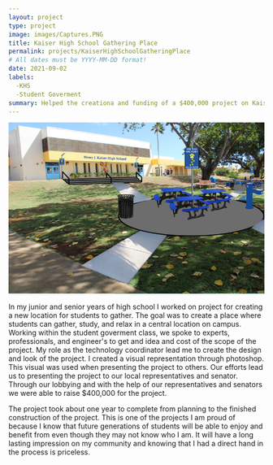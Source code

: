 ```yaml
---
layout: project
type: project
image: images/Captures.PNG
title: Kaiser High School Gathering Place
permalink: projects/KaiserHighSchoolGatheringPlace
# All dates must be YYYY-MM-DD format!
date: 2021-09-02
labels:
  -KHS
  -Student Goverment
summary: Helped the creationa and funding of a $400,000 project on Kaiser High School
---
```


<img class="ui medium right floated rounded image" src="../images/Capture.PNG">

In my junior and senior years of high school I worked on project for creating a new location for students to gather. The goal was to create a place where students can 
gather, study, and relax in a central location on campus. Working within the student goverment class, we spoke to experts, professionals, and engineer's to get and idea
and cost of the scope of the project. My role as the technology coordinator lead me to create the design and look of the project. I created a visual representation
through photoshop. This visual was used when presenting the project to others. Our efforts lead us to presenting the project to our local representatives and senator.
Through our lobbying and with the help of our representatives and senators we were able to raise $400,000 for the project.

The project took about one year to complete from planning to the finished construction of the project. This is one of the projects I am proud of because I know that
future generations of students will be able to enjoy and benefit from even though they may not know who I am. It will have a long lasting impression on my community
and knowing that I had a direct hand in the process is priceless.

